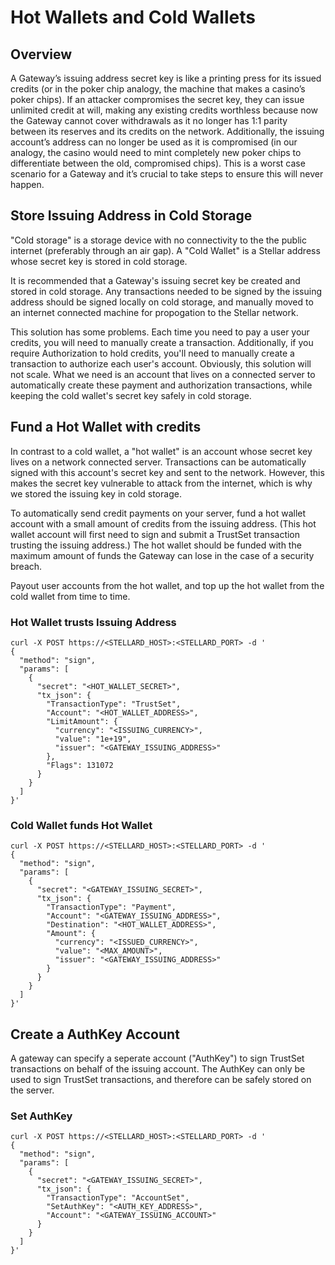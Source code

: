 # Hot Wallets and Cold Wallets

## Overview
A Gateway’s issuing address secret key is like a printing press for its issued credits (or in the poker chip analogy, the machine that makes a casino’s poker chips). If an attacker compromises the secret key, they can issue unlimited credit at will, making any existing credits worthless because now the Gateway cannot cover withdrawals as it no longer has 1:1 parity between its reserves and its credits on the network. Additionally, the issuing account’s address can no longer be used as it is compromised (in our analogy, the casino would need to mint completely new poker chips to differentiate between the old, compromised chips). This is a worst case scenario for a Gateway and it’s crucial to take steps to ensure this will never happen.

## Store Issuing Address in Cold Storage
"Cold storage" is a storage device with no connectivity to the the public internet (preferably through an air gap). A "Cold Wallet" is a Stellar address whose secret key is stored in cold storage.

It is recommended that a Gateway's issuing secret key be created and stored in cold storage. Any transactions needed to be signed by the issuing address should be signed locally on cold storage, and manually moved to an internet connected machine for propogation to the Stellar network.

This solution has some problems. Each time you need to pay a user your credits, you will need to manually create a transaction. Additionally, if you require Authorization to hold credits, you'll need to manually create a transaction to authorize each user's account. Obviously, this solution will not scale. What we need is an account that lives on a connected server to automatically create these payment and authorization transactions, while keeping the cold wallet's secret key safely in cold storage.

## Fund a Hot Wallet with credits

In contrast to a cold wallet, a "hot wallet" is an account whose secret key lives on a network connected server. Transactions can be automatically signed with this account's secret key and sent to the network. However, this makes the secret key vulnerable to attack from the internet, which is why we stored the issuing key in cold storage.

To automatically send credit payments on your server, fund a hot wallet account with a small amount of credits from the issuing address. (This hot wallet account will first need to sign and submit a TrustSet transaction trusting the issuing address.) The hot wallet should be funded with the maximum amount of funds the Gateway can lose in the case of a security breach.

Payout user accounts from the hot wallet, and top up the hot wallet from the cold wallet from time to time.

### Hot Wallet trusts Issuing Address
```
curl -X POST https://<STELLARD_HOST>:<STELLARD_PORT> -d '
{
  "method": "sign",
  "params": [
    {
      "secret": "<HOT_WALLET_SECRET>",
      "tx_json": {
        "TransactionType": "TrustSet",
        "Account": "<HOT_WALLET_ADDRESS>",
        "LimitAmount": {
          "currency": "<ISSUING_CURRENCY>",
          "value": "1e+19",
          "issuer": "<GATEWAY_ISSUING_ADDRESS>"
        },
        "Flags": 131072
      }
    }
  ]
}'
```

### Cold Wallet funds Hot Wallet
```
curl -X POST https://<STELLARD_HOST>:<STELLARD_PORT> -d '
{
  "method": "sign",
  "params": [
    {
      "secret": "<GATEWAY_ISSUING_SECRET>",
      "tx_json": {
        "TransactionType": "Payment",
        "Account": "<GATEWAY_ISSUING_ADDRESS>",
        "Destination": "<HOT_WALLET_ADDRESS>",
        "Amount": {
          "currency": "<ISSUED_CURRENCY>",
          "value": "<MAX_AMOUNT>",
          "issuer": "<GATEWAY_ISSUING_ADDRESS>"
        }
      }
    }
  ]
}'
```

## Create a AuthKey Account

A gateway can specify a seperate account ("AuthKey") to sign TrustSet transactions on behalf of the issuing account. The AuthKey can only be used to sign TrustSet transactions, and therefore can be safely stored on the server.

### Set AuthKey
```
curl -X POST https://<STELLARD_HOST>:<STELLARD_PORT> -d '
{
  "method": "sign",
  "params": [
    {
      "secret": "<GATEWAY_ISSUING_SECRET>",
      "tx_json": {
        "TransactionType": "AccountSet",
        "SetAuthKey": "<AUTH_KEY_ADDRESS>",
        "Account": "<GATEWAY_ISSUING_ACCOUNT>"
      }
    }
  ]
}'
```
